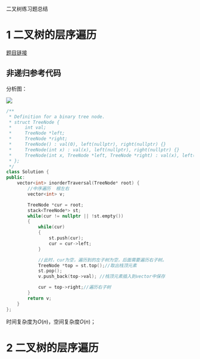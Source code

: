 二叉树练习题总结

# 1 二叉树的层序遍历

[题目链接](https://leetcode-cn.com/problems/binary-tree-inorder-traversal/submissions/)

## 非递归参考代码

分析图：

![](ImageSave/LeetCode94二叉树的中序遍历.png)

```c++
/**
 * Definition for a binary tree node.
 * struct TreeNode {
 *     int val;
 *     TreeNode *left;
 *     TreeNode *right;
 *     TreeNode() : val(0), left(nullptr), right(nullptr) {}
 *     TreeNode(int x) : val(x), left(nullptr), right(nullptr) {}
 *     TreeNode(int x, TreeNode *left, TreeNode *right) : val(x), left(left), right(right) {}
 * };
 */
class Solution {
public:
    vector<int> inorderTraversal(TreeNode* root) {
        //中序遍历  根左右
        vector<int> v;

        TreeNode *cur = root;
        stack<TreeNode*> st;
        while(cur != nullptr || !st.empty())
        {
            while(cur)
            {
                st.push(cur);
                cur = cur->left;
            }

            //此时，cur为空，遍历到的左子树为空，后面需要遍历右子树。
            TreeNode *top = st.top();//取出栈顶元素
            st.pop();
            v.push_back(top->val); //栈顶元素插入到vector中保存

            cur = top->right;//遍历右子树
        }
        return v;
    }
};
```

时间复杂度为$O(n)$，空间复杂度$O(n)$；



# 2 二叉树的层序遍历

